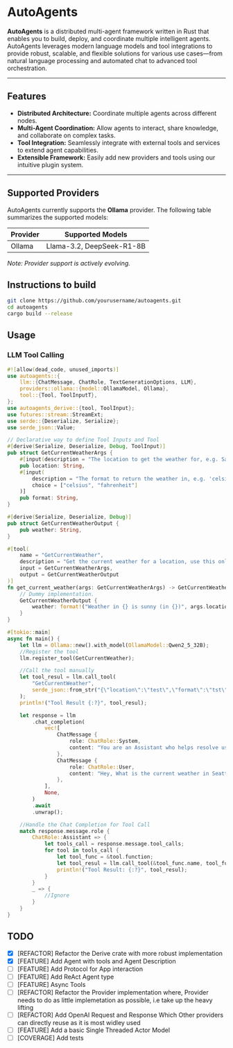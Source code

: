 # AutoAgents

**AutoAgents** is a distributed multi-agent framework written in Rust that enables you to build, deploy, and coordinate multiple intelligent agents. AutoAgents leverages modern language models and tool integrations to provide robust, scalable, and flexible solutions for various use cases—from natural language processing and automated chat to advanced tool orchestration.

---

## Features

- **Distributed Architecture:** Coordinate multiple agents across different nodes.
- **Multi-Agent Coordination:** Allow agents to interact, share knowledge, and collaborate on complex tasks.
- **Tool Integration:** Seamlessly integrate with external tools and services to extend agent capabilities.
- **Extensible Framework:** Easily add new providers and tools using our intuitive plugin system.

---

## Supported Providers

AutoAgents currently supports the **Ollama** provider. The following table summarizes the supported models:

| Provider | Supported Models               |
|----------|--------------------------------|
| Ollama   | Llama-3.2, DeepSeek-R1-8B      |

*Note: Provider support is actively evolving.*


## Instructions to build
```sh
git clone https://github.com/yourusername/autoagents.git
cd autoagents
cargo build --release
```

## Usage

### LLM Tool Calling
```rs
#![allow(dead_code, unused_imports)]
use autoagents::{
    llm::{ChatMessage, ChatRole, TextGenerationOptions, LLM},
    providers::ollama::{model::OllamaModel, Ollama},
    tool::{Tool, ToolInputT},
};
use autoagents_derive::{tool, ToolInput};
use futures::stream::StreamExt;
use serde::{Deserialize, Serialize};
use serde_json::Value;

// Declarative way to define Tool Inputs and Tool
#[derive(Serialize, Deserialize, Debug, ToolInput)]
pub struct GetCurrentWeatherArgs {
    #[input(description = "The location to get the weather for, e.g. San Francisco, CA")]
    pub location: String,
    #[input(
        description = "The format to return the weather in, e.g. 'celsius' or 'fahrenheit'",
        choice = ["celsius", "fahrenheit"]
    )]
    pub format: String,
}

#[derive(Serialize, Deserialize, Debug)]
pub struct GetCurrentWeatherOutput {
    pub weather: String,
}

#[tool(
    name = "GetCurrentWeather",
    description = "Get the current weather for a location, use this only when requested for weather",
    input = GetCurrentWeatherArgs,
    output = GetCurrentWeatherOutput
)]
fn get_current_weather(args: GetCurrentWeatherArgs) -> GetCurrentWeatherOutput {
    // Dummy implementation.
    GetCurrentWeatherOutput {
        weather: format!("Weather in {} is sunny (in {})", args.location, args.format),
    }
}

#[tokio::main]
async fn main() {
    let llm = Ollama::new().with_model(OllamaModel::Qwen2_5_32B);
    //Register the tool
    llm.register_tool(GetCurrentWeather);

    //Call the tool manually
    let tool_resul = llm.call_tool(
        "GetCurrentWeather",
        serde_json::from_str("{\"location\":\"test\",\"format\":\"tst\"}").unwrap(),
    );
    println!("Tool Result {:?}", tool_resul);

    let response = llm
        .chat_completion(
            vec![
                ChatMessage {
                    role: ChatRole::System,
                    content: "You are an Assistant who helps resolve user queries. Use tools only when asked for!".into(),
                },
                ChatMessage {
                    role: ChatRole::User,
                    content: "Hey, What is the current weather in Seattle?".into(),
                },
            ],
            None,
        )
        .await
        .unwrap();

    //Handle the Chat Completion for Tool Call
    match response.message.role {
        ChatRole::Assistant => {
            let tools_call = response.message.tool_calls;
            for tool in tools_call {
                let tool_func = &tool.function;
                let tool_resul = llm.call_tool(&tool_func.name, tool_func.arguments.clone());
                println!("Tool Result: {:?}", tool_resul);
            }
        }
        _ => {
            //Ignore
        }
    }
}
```

## TODO
- [x] [REFACTOR] Refactor the Derive crate with more robust implementation
- [x] [FEATURE] Add Agent with tools and Agent Description
- [ ] [FEATURE] Add Protocol for App interaction
- [ ] [FEATURE] Add ReAct Agent type
- [ ] [FEATURE] Async Tools
- [ ] [REFACTOR] Refactor the Provider implementation where, Provider needs to do as little implemetation as possible,
  i.e take up the heavy lifting
- [ ] [REFACTOR] Add OpenAI Request and Response Which Other providers can directly reuse as it is most widley used
- [ ] [FEATURE] Add a basic Single Threaded Actor Model
- [ ] [COVERAGE] Add tests
